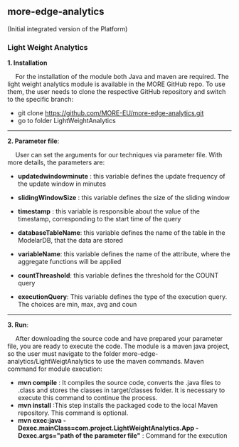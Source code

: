## more-edge-analytics
(Initial integrated version of the Platform)

### **Light Weight Analytics**

 
**1. Installation**


&emsp; For the installation of the module both Java and maven are required. The light weight analytics module is available 
in the MORE GitHub repo. To use them, the user needs to clone the respective GitHub repository and switch to the 
specific branch: 

* git clone https://github.com/MORE-EU/more-edge-analytics.git  
* go to folder LightWeightAnalytics 
---           
            
            
**2. Parameter file**:

&emsp; User can set the arguments for our techniques via parameter file. With more details, the parameters are:
        
* **updatedwindowminute** : this variable defines the update frequency of the update window in minutes 
            
* **slidingWindowSize** : this variable defines the size of the sliding window 
            
* **timestamp** : this variable is responsible about the value of the timestamp, corresponding to the start time 
            of the query 
            
* **databaseTableName**: this variable defines the name of the table in the ModelarDB, that the data are stored 
            
* **variableName**:  this variable defines the name of the attribute, where the aggregate functions will be applied 
            
* **countThreashold**: this variable defines the threshold for the COUNT query
            
* **executionQuery**: This variable defines the type of the execution query. The choices are min, max, avg and coun
 ---
 
 **3. Run**:

&emsp; After downloading the source code and have prepared your parameter file, you are ready to execute the code. The module is a maven java project, so the user must navigate to the folder more-edge-analytics/LightWeigtAnalytics to use the maven commands. Maven command for module execution: 

* **mvn compile** : It compiles the source code, converts the .java files to .class and stores the classes in target/classes folder. It is necessary to execute this command to continue the process.
* **mvn install** :This step installs the packaged code to the local Maven repository. This command is optional.
* **mvn exec:java -Dexec.mainClass=com.project.LightWeightAnalytics.App -Dexec.args="path of the parameter file"** : Command for the execution
